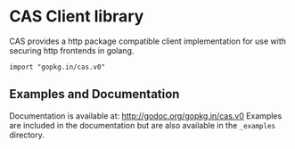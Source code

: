 # CAS Client library

CAS provides a http package compatible client implementation for use with
securing http frontends in golang.

    import "gopkg.in/cas.v0"

## Examples and Documentation

Documentation is available at: http://godoc.org/gopkg.in/cas.v0
Examples are included in the documentation but are also available in the
`_examples` directory.
